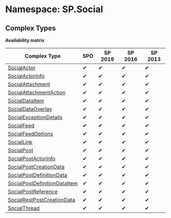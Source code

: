 # Namespace: SP.Social

## Complex Types

**Availability matrix**

Complex Type | SPO | SP 2019 | SP 2016 | SP 2013
----------|-----|---------|---------|--------
[SocialActor](./ComplexTypes/SocialActor.md) | ✔ | ✔ | ✔ | ✔
[SocialActorInfo](./ComplexTypes/SocialActorInfo.md) | ✔ | ✔ | ✔ | ✔
[SocialAttachment](./ComplexTypes/SocialAttachment.md) | ✔ | ✔ | ✔ | ✔
[SocialAttachmentAction](./ComplexTypes/SocialAttachmentAction.md) | ✔ | ✔ | ✔ | ✔
[SocialDataItem](./ComplexTypes/SocialDataItem.md) | ✔ | ✔ | ✔ | ✔
[SocialDataOverlay](./ComplexTypes/SocialDataOverlay.md) | ✔ | ✔ | ✔ | ✔
[SocialExceptionDetails](./ComplexTypes/SocialExceptionDetails.md) | ✔ | ✔ | ✔ | ✔
[SocialFeed](./ComplexTypes/SocialFeed.md) | ✔ | ✔ | ✔ | ✔
[SocialFeedOptions](./ComplexTypes/SocialFeedOptions.md) | ✔ | ✔ | ✔ | ✔
[SocialLink](./ComplexTypes/SocialLink.md) | ✔ | ✔ | ✔ | ✔
[SocialPost](./ComplexTypes/SocialPost.md) | ✔ | ✔ | ✔ | ✔
[SocialPostActorInfo](./ComplexTypes/SocialPostActorInfo.md) | ✔ | ✔ | ✔ | ✔
[SocialPostCreationData](./ComplexTypes/SocialPostCreationData.md) | ✔ | ✔ | ✔ | ✔
[SocialPostDefinitionData](./ComplexTypes/SocialPostDefinitionData.md) | ✔ | ✔ | ✔ | ✔
[SocialPostDefinitionDataItem](./ComplexTypes/SocialPostDefinitionDataItem.md) | ✔ | ✔ | ✔ | ✔
[SocialPostReference](./ComplexTypes/SocialPostReference.md) | ✔ | ✔ | ✔ | ✔
[SocialRestPostCreationData](./ComplexTypes/SocialRestPostCreationData.md) | ✔ | ✔ | ✔ | ✔
[SocialThread](./ComplexTypes/SocialThread.md) | ✔ | ✔ | ✔ | ✔
